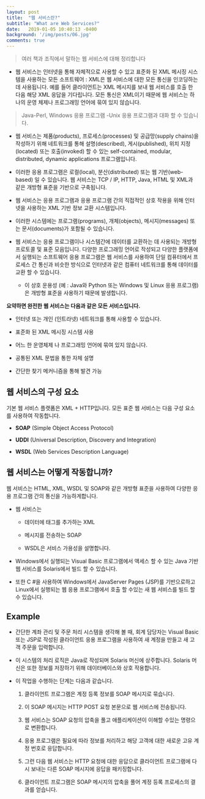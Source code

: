 ```yaml
---
layout: post
title:  "웹 서비스란?"
subtitle: "What are Web Services?"
date:   2019-01-05 10:40:13 -0400
background: '/img/posts/06.jpg'
comments: true
---
```


> 여러 책과 조직에서 말하는 웹 서비스에 대해 정리합니다

- 웹 서비스는 인터넷을 통해 자체적으로 사용할 수 있고 표준화 된 XML 메시징 시스템을 사용하는 모든 소프트웨어
 : XML은 웹 서비스에 대한 모든 통신을 인코딩하는 데 사용됩니다. 예를 들어 클라이언트는 XML 메시지를 보내 웹 서비스를 호출 한 다음 해당 XML 응답을 기다립니다. 모든 통신은 XML이기 때문에 웹 서비스는 하나의 운영 체제나 프로그래밍 언어에 묶여 있지 않습니다. 

 > Java-Perl, Windows 응용 프로그램 -Unix 응용 프로그램과 대화 할 수 있습니다.

- 웹 서비스는 제품(products), 프로세스(processes) 및 공급망(supply chains)을 작성하기 위해 네트워크를 통해 설명(described), 게시(published), 위치 지정(located) 또는 호출(invoked) 할 수 있는 self-contained, modular, distributed, dynamic applications 프로그램입니다. 

 - 이러한 응용 프로그램은 로컬(local), 분산(distributed) 또는 웹 기반(web-based) 일 수 있습니다. 웹 서비스는 TCP / IP, HTTP, Java, HTML 및 XML과 같은 개방형 표준을 기반으로 구축됩니다.

- 웹 서비스는 응용 프로그램과 응용 프로그램 간의 직접적인 상호 작용을 위해 인터넷을 사용하는 XML 기반 정보 교환 시스템입니다. 

 - 이러한 시스템에는 프로그램(programs), 개체(objects), 메시지(messages) 또는 문서(documents)가 포함될 수 있습니다.

- 웹 서비스는 응용 프로그램이나 시스템간에 데이터를 교환하는 데 사용되는 개방형 프로토콜 및 표준 모음입니다. 다양한 프로그래밍 언어로 작성되고 다양한 플랫폼에서 실행되는 소프트웨어 응용 프로그램은 웹 서비스를 사용하여 단일 컴퓨터에서 프로세스 간 통신과 비슷한 방식으로 인터넷과 같은 컴퓨터 네트워크를 통해 데이터를 교환 할 수 있습니다. 
    - 이 상호 운용성 (예 : Java와 Python 또는 Windows 및 Linux 응용 프로그램)은 개방형 표준을 사용하기 때문에 발생합니다.

**요약하면 완전한 웹 서비스는 다음과 같은 모든 서비스입니다.**

- 인터넷 또는 개인 (인트라넷) 네트워크를 통해 사용할 수 있습니다.

- 표준화 된 XML 메시징 시스템 사용

- 어느 한 운영체제 나 프로그래밍 언어에 묶여 있지 않습니다.

- 공통된 XML 문법을 통한 자체 설명

- 간단한 찾기 메커니즘을 통해 발견 가능

## 웹 서비스의 구성 요소

기본 웹 서비스 플랫폼은 XML + HTTP입니다. 모든 표준 웹 서비스는 다음 구성 요소를 사용하여 작동합니다.

- **SOAP** (Simple Object Access Protocol)

- **UDDI** (Universal Description, Discovery and Integration)

- **WSDL** (Web Services Description Language)


## 웹 서비스는 어떻게 작동합니까?

웹 서비스는 HTML, XML, WSDL 및 SOAP와 같은 개방형 표준을 사용하여 다양한 응용 프로그램 간의 통신을 가능하게합니다. 

- 웹 서비스는

    - 데이터에 태그를 추가하는 XML

    - 메시지를 전송하는 SOAP

    - WSDL은 서비스 가용성을 설명합니다.

- Windows에서 실행되는 Visual Basic 프로그램에서 액세스 할 수 있는 Java 기반 웹 서비스를 Solaris에서 빌드 할 수 있습니다.

- 또한 C #을 사용하여 Windows에서 JavaServer Pages (JSP)를 기반으로하고 Linux에서 실행되는 웹 응용 프로그램에서 호출 할 수있는 새 웹 서비스를 빌드 할 수 있습니다.

## Example

- 간단한 계좌 관리 및 주문 처리 시스템을 생각해 볼 때, 회계 담당자는 Visual Basic 또는 JSP로 작성된 클라이언트 응용 프로그램을 사용하여 새 계정을 만들고 새 고객 주문을 입력합니다.

- 이 시스템의 처리 로직은 Java로 작성되며 Solaris 머신에 상주합니다. Solaris 머신은 또한 정보를 저장하기 위해 데이터베이스와 상호 작용합니다.

- 이 작업을 수행하는 단계는 다음과 같습니다.

    1. 클라이언트 프로그램은 계정 등록 정보를 SOAP 메시지로 묶습니다.

    2. 이 SOAP 메시지는 HTTP POST 요청 본문으로 웹 서비스에 전송됩니다.

    3. 웹 서비스는 SOAP 요청의 압축을 풀고 애플리케이션이 이해할 수있는 명령으로 변환합니다.

    4. 응용 프로그램은 필요에 따라 정보를 처리하고 해당 고객에 대한 새로운 고유 계정 번호로 응답합니다.

    5. 그런 다음 웹 서비스는 HTTP 요청에 대한 응답으로 클라이언트 프로그램에 다시 보내는 다른 SOAP 메시지에 응답을 패키징합니다.

    6. 클라이언트 프로그램은 SOAP 메시지의 압축을 풀어 계정 등록 프로세스의 결과를 얻습니다.